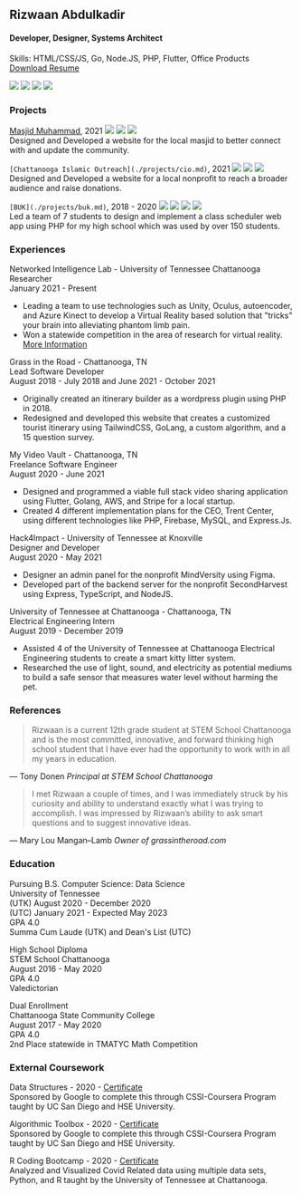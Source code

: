 ## Rizwaan Abdulkadir  

#### Developer, Designer, Systems Architect
Skills: HTML/CSS/JS, Go, Node.JS, PHP, Flutter, Office Products  
[Download Resume](./resume.pdf)  

[![](https://img.shields.io/badge/-rizwaan@utk.edu-grey?logo=mail.ru)](mailto:rizwaan@utk.edu)
[![](https://img.shields.io/badge/-Riz--waan-grey?logo=github)](https://github.com/Riz-waan)
[![](https://img.shields.io/badge/-in/rizwaanabdul-grey?logo=linkedin)](https://www.linkedin.com/in/rizwaanabdul)
[![](https://img.shields.io/badge/-rizwaan.vesulo.com-grey?logo=apache)](https://rizwaan.vesulo.com)  

### Projects
[Masjid Muhammad](./projects/mmuhammad.md), 2021 ![](https://img.shields.io/badge/-HTML/CSS/JS-white?logo=html5)
![](https://img.shields.io/badge/-Tailwind-white?logo=tailwindcss)
![](https://img.shields.io/badge/-Contentful_CMS-white?logo=contentful)  
Designed and Developed a website for the local masjid to better connect with and update the community.

`[Chattanooga Islamic Outreach](./projects/cio.md)`, 2021 ![](https://img.shields.io/badge/-HTML/CSS/JS-white?logo=html5)
![](https://img.shields.io/badge/-Tailwind-white?logo=tailwindcss)
![](https://img.shields.io/badge/-Prismic_CMS-white?logo=prismic)  
Designed and Developed a website for a local nonprofit to reach a broader audience and raise donations.

`[BUK](./projects/buk.md)`, 2018 - 2020 ![](https://img.shields.io/badge/-HTML/CSS/JS-white?logo=html5)
![](https://img.shields.io/badge/-PHP-white?logo=PHP)
![](https://img.shields.io/badge/-MySQL-white?logo=MySQL) 
![](https://img.shields.io/badge/-Bootstrap-white?logo=Bootstrap)  
Led a team of 7 students to design and implement a class scheduler web app using PHP for my high school which was used by over 150 students.

### Experiences
Networked Intelligence Lab - University of Tennessee Chattanooga  
Researcher  
January 2021 - Present  

* Leading a team to use technologies such as Unity, Oculus, autoencoder, and Azure Kinect to develop a Virtual Reality based solution that "tricks" your brain into alleviating phantom limb pain.
* Won a statewide competition in the area of research for virtual reality. [More Information](https://mabe.utk.edu/winners-of-design-education-activity-and-research-competition-announced)
   
Grass in the Road - Chattanooga, TN  
Lead Software Developer  
August 2018 - July 2018 and June 2021 - October 2021  

* Originally created an itinerary builder as a wordpress plugin using PHP in 2018. 
* Redesigned and developed this website that creates a customized tourist itinerary using TailwindCSS, GoLang, a custom algorithm, and a 15 question survey.

My Video Vault - Chattanooga, TN  
Freelance Software Engineer  
August 2020 - June 2021

* Designed and programmed a viable full stack video sharing application using Flutter, Golang, AWS, and Stripe for a local startup. 
* Created 4 different implementation plans for the CEO, Trent Center, using different technologies like PHP, Firebase, MySQL, and Express.Js.

Hack4Impact - University of Tennessee at Knoxville  
Designer and Developer  
August 2020 - May 2021

* Designer an admin panel for the nonprofit MindVersity using Figma. 
* Developed part of the backend server for the nonprofit SecondHarvest using Express, TypeScript, and NodeJS.

University of Tennessee at Chattanooga - Chattanooga, TN  
Electrical Engineering Intern  
August 2019 - December 2019

* Assisted 4 of the University of Tennessee at Chattanooga Electrical Engineering students to create a smart kitty litter system. 
* Researched the use of light, sound, and electricity as potential mediums to build a safe sensor that measures water level without harming the pet.

### References
>Rizwaan is a current 12th grade student at STEM School Chattanooga and is the most committed, innovative, and forward thinking high school student that I have ever had the opportunity to work with in all my years in education.

&mdash; Tony Donen *Principal at STEM School Chattanooga*

>I met Rizwaan a couple of times, and I was immediately struck by his curiosity and ability to understand exactly what I was trying to accomplish. I was impressed by Rizwaan’s ability to ask smart questions and to suggest innovative ideas.

&mdash; Mary Lou Mangan–Lamb *Owner of grassintheroad.com*

### Education
Pursuing B.S. Computer Science: Data Science  
University of Tennessee  
(UTK) August 2020 - December 2020  
(UTC) January 2021 - Expected May 2023  
GPA 4.0  
Summa Cum Laude (UTK) and Dean's List (UTC)

High School Diploma  
STEM School Chattanooga  
August 2016 - May 2020  
GPA 4.0  
Valedictorian

Dual Enrollment  
Chattanooga State Community College  
August 2017 - May 2020  
GPA 4.0  
2nd Place statewide in TMATYC Math Competition

### External Coursework

Data Structures - 2020 - [Certificate](https://coursera.org/share/f9f48e560783bef28b1b61f1ee5430dc)   
Sponsored by Google to complete this through CSSI-Coursera Program taught by UC San Diego and HSE University.

Algorithmic Toolbox - 2020 - [Certificate](https://coursera.org/share/2ea7ce6c258313731820a708bb70dad9)   
Sponsored by Google to complete this through CSSI-Coursera Program taught by UC San Diego and HSE University.

R Coding Bootcamp - 2020 - [Certificate](./certificates/covidbootcamp.pdf)   
Analyzed and Visualized Covid Related data using multiple data sets, Python, and R taught by the University of Tennessee at Chattanooga.